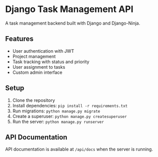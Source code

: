 # Django Task Management API

A task management backend built with Django and Django-Ninja.

## Features

- User authentication with JWT
- Project management
- Task tracking with status and priority
- User assignment to tasks
- Custom admin interface

## Setup

1. Clone the repository
2. Install dependencies: `pip install -r requirements.txt`
3. Run migrations: `python manage.py migrate`
4. Create a superuser: `python manage.py createsuperuser`
5. Run the server: `python manage.py runserver`

## API Documentation

API documentation is available at `/api/docs` when the server is running.